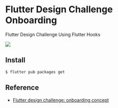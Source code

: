 # Flutter Design Challenge Onboarding

Flutter Design Challenge Using Flutter Hooks

<img src="https://user-images.githubusercontent.com/7090906/88749695-cf32de00-d18e-11ea-8d25-ee8d6d0cc8bd.png" />

## Install

```shell
$ flutter pub packages get
```

## Reference

- [Flutter design challenge: onboarding concept](https://uxdesign.cc/flutter-design-challenge-onboarding-concept-1f5774d55646)
